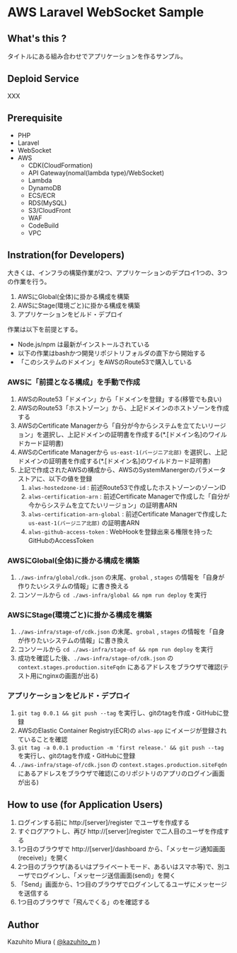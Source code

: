 AWS Laravel WebSocket Sample
=====

## What's this ?

タイトルにある組み合わせでアプリケーションを作るサンプル。

## Deploid Service

XXX

## Prerequisite

- PHP
- Laravel
- WebSocket
- AWS 
  - CDK(CloudFormation)
  - API Gateway(nomal(lambda type)/WebSocket)
  - Lambda
  - DynamoDB
  - ECS/ECR
  - RDS(MySQL)
  - S3/CloudFront
  - WAF
  - CodeBuild
  - VPC

## Instration(for Developers)

大きくは、インフラの構築作業が2つ、アプリケーションのデプロイ1つの、3つの作業を行う。

1. AWSにGlobal(全体)に掛かる構成を構築
0. AWSにStage(環境ごと)に掛かる構成を構築
0. アプリケーションをビルド・デプロイ

作業は以下を前提とする。

- Node.js/npm は最新がインストールされている
- 以下の作業はbashかつ開発リポジトリフォルダの直下から開始する
- 「このシステムのドメイン」をAWSのRoute53で購入している

### AWSに「前提となる構成」を手動で作成

1. AWSのRoute53「ドメイン」から「ドメインを登録」する(移管でも良い)
0. AWSのRoute53「ホストゾーン」から、上記ドメインのホストゾーンを作成する
0. AWSのCertificate Managerから「自分が今からシステムを立てたいリージョン」を選択し、上記ドメインの証明書を作成する(*.[ドメイン名]のワイルドカード証明書)
0. AWSのCertificate Managerから `us-east-1(バージニア北部)` を選択し、上記ドメインの証明書を作成する(*.[ドメイン名]のワイルドカード証明書)
0. 上記で作成されたAWSの構成から、AWSのSystemManergerのパラメータストアに、以下の値を登録
   1. `alws-hostedzone-id` : 前述Route53で作成したホストゾーンのゾーンID
   0. `alws-certification-arn` : 前述Certificate Managerで作成した「自分が今からシステムを立てたいリージョン」の証明書ARN
   0. `alws-certification-arn-global` : 前述Certificate Managerで作成した `us-east-1(バージニア北部)` の証明書ARN
   0. `alws-github-access-token` : WebHookを登録出来る権限を持ったGitHubのAccessToken

### AWSにGlobal(全体)に掛かる構成を構築

1. `./aws-infra/global/cdk.json` の末尾、`grobal` , `stages` の情報を「自身が作りたいシステムの情報」に書き換える
0. コンソールから `cd ./aws-infra/global && npm run deploy` を実行

### AWSにStage(環境ごと)に掛かる構成を構築

1. `./aws-infra/stage-of/cdk.json` の末尾、`grobal` , `stages` の情報を「自身が作りたいシステムの情報」に書き換え
0. コンソールから `cd ./aws-infra/stage-of && npm run deploy` を実行
0. 成功を確認した後、`./aws-infra/stage-of/cdk.json` の `context.stages.production.siteFqdn` にあるアドレスをブラウザで確認(テスト用にnginxの画面が出る)

### アプリケーションをビルド・デプロイ

1. `git tag 0.0.1 && git push --tag` を実行し、gitのtagを作成・GitHubに登録
0. AWSのElastic Container Registry(ECR)の `alws-app` にイメージが登録されていることを確認
0. `git tag -a 0.0.1 production -m 'first release.' && git push --tag` を実行し、gitのtagを作成・GitHubに登録
0. `./aws-infra/stage-of/cdk.json` の `context.stages.production.siteFqdn` にあるアドレスをブラウザで確認(このリポジトリのアプリのログイン画面が出る)

## How to use (for Application Users)

1. ログインする前に http:/[server]/register でユーザを作成する
0. すぐログアウトし、再び  http://[server]/register で二人目のユーザを作成する
0. 1つ目のブラウザで http://[server]/dashboard から、「メッセージ通知画面(receive)」を開く
0. 2つ目のブラウザ(あるいはプライベートモード、あるいはスマホ等)で、別ユーザでログインし、「メッセージ送信画面(send)」を開く
0. 「Send」画面から、1つ目のブラウザでログインしてるユーザにメッセージを送信する
0. 1つ目のブラウザで「飛んでくる」のを確認する

## Author

Kazuhito Miura ( [@kazuhito_m](https://twitter.com/kazuhito_m "kazuhito_m on Twitter") )

